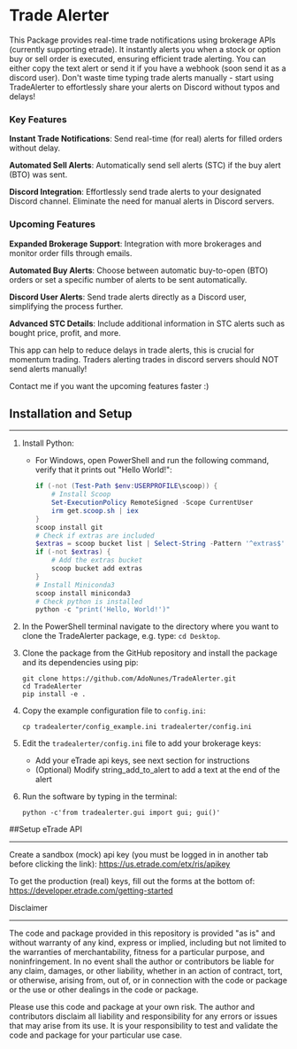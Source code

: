 # Trade Alerter #

This Package provides real-time trade notifications using brokerage APIs (currently supporting etrade). It instantly alerts you when a stock or option buy or sell order is executed, ensuring efficient trade alerting. You can either copy the text alert or send it if you have a webhook (soon send it as a discord user). Don't waste time typing trade alerts manually - start using TradeAlerter to effortlessly share your alerts on Discord without typos and delays!

### Key Features
**Instant Trade Notifications**: Send real-time (for real) alerts for filled orders without delay.

**Automated Sell Alerts**: Automatically send sell alerts (STC) if the buy alert (BTO) was sent.

**Discord Integration**: Effortlessly send trade alerts to your designated Discord channel. Eliminate the need for manual alerts in Discord servers.


### Upcoming Features
**Expanded Brokerage Support**: Integration with more brokerages and monitor order fills through emails.

**Automated Buy Alerts**: Choose between automatic buy-to-open (BTO) orders or set a specific number of alerts to be sent automatically.

**Discord User Alerts**: Send trade alerts directly as a Discord user, simplifying the process further.

**Advanced STC Details**: Include additional information in STC alerts such as bought price, profit, and more.


This app can help to reduce delays in trade alerts, this is crucial for momentum trading. Traders alerting trades in discord servers should NOT send alerts manually!

Contact me if you want the upcoming features faster :)


## Installation and Setup
 ______________________________

1. Install Python:
   - For Windows, open PowerShell and run the following command, verify that it prints out "Hello World!":
     ```powershell
     if (-not (Test-Path $env:USERPROFILE\scoop)) {
         # Install Scoop
         Set-ExecutionPolicy RemoteSigned -Scope CurrentUser
         irm get.scoop.sh | iex
     }
     scoop install git
     # Check if extras are included
     $extras = scoop bucket list | Select-String -Pattern '^extras$'
     if (-not $extras) {
         # Add the extras bucket    
         scoop bucket add extras
     }
     # Install Miniconda3
     scoop install miniconda3     
     # Check python is installed
     python -c "print('Hello, World!')"
     ```

2. In the PowerShell terminal navigate to the directory where you want to clone the TradeAlerter package, e.g. type: `cd Desktop`.

3. Clone the package from the GitHub repository and install the package and its dependencies using pip:
   ```shell
   git clone https://github.com/AdoNunes/TradeAlerter.git
   cd TradeAlerter
   pip install -e .
   ```

5. Copy the example configuration file to `config.ini`:
   ```shell
   cp tradealerter/config_example.ini tradealerter/config.ini
   ```

6. Edit the `tradealerter/config.ini` file to add your brokerage keys:
   - Add your eTrade api keys, see next section for instructions
   - (Optional) Modify string_add_to_alert to add a text at the end of the alert

7. Run the software by typing in the terminal:
    ```shell 
    python -c'from tradealerter.gui import gui; gui()'
    ```

##Setup eTrade API
__________________

Create a sandbox (mock) api key (you must be logged in in another tab before clicking the link):
https://us.etrade.com/etx/ris/apikey

To get the production (real) keys, fill out the forms at the bottom of:
https://developer.etrade.com/getting-started


Disclaimer
_________

The code and package provided in this repository is provided "as is" and without warranty of any kind, express or implied, including but not limited to the warranties of merchantability, fitness for a particular purpose, and noninfringement. In no event shall the author or contributors be liable for any claim, damages, or other liability, whether in an action of contract, tort, or otherwise, arising from, out of, or in connection with the code or package or the use or other dealings in the code or package.

Please use this code and package at your own risk. The author and contributors disclaim all liability and responsibility for any errors or issues that may arise from its use. It is your responsibility to test and validate the code and package for your particular use case.
